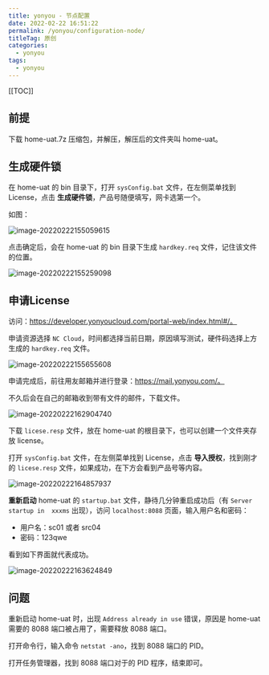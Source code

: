 ```yaml
---
title: yonyou - 节点配置
date: 2022-02-22 16:51:22
permalink: /yonyou/configuration-node/
titleTag: 原创
categories:
  - yonyou
tags: 
  - yonyou
---
```


[[TOC]]

## 前提

下载 home-uat.7z 压缩包，并解压，解压后的文件夹叫 home-uat。

## 生成硬件锁

在 home-uat 的 bin 目录下，打开 `sysConfig.bat` 文件，在左侧菜单找到 License，点击 **生成硬件锁**，产品号随便填写，网卡选第一个。

如图：

![image-20220222155059615](https://cdn.jsdelivr.net/gh/Kele-Bingtang/static/img/yonyou/20220222170609.png)

点击确定后，会在 home-uat 的 bin 目录下生成 `hardkey.req` 文件，记住该文件的位置。

![image-20220222155259098](https://cdn.jsdelivr.net/gh/Kele-Bingtang/static/img/yonyou/20220222170614.png)

## 申请License

访问：https://developer.yonyoucloud.com/portal-web/index.html#/。

申请资源选择 `NC Cloud`，时间都选择当前日期，原因填写测试，硬件码选择上方生成的 `hardkey.req` 文件。

![image-20220222155655608](https://cdn.jsdelivr.net/gh/Kele-Bingtang/static/img/yonyou/20220222170622.png)

申请完成后，前往用友邮箱并进行登录：https://mail.yonyou.com/。

不久后会在自己的邮箱收到带有文件的邮件，下载文件。

![image-20220222162904740](https://cdn.jsdelivr.net/gh/Kele-Bingtang/static/img/yonyou/20220222170624.png)

下载 `licese.resp` 文件，放在 home-uat 的根目录下，也可以创建一个文件夹存放 license。

打开 `sysConfig.bat` 文件，在左侧菜单找到 License，点击 **导入授权**，找到刚才的 `licese.resp` 文件，如果成功，在下方会看到产品号等内容。

![image-20220222164857937](https://cdn.jsdelivr.net/gh/Kele-Bingtang/static/img/yonyou/20220222170626.png)

**重新启动** home-uat 的 `startup.bat` 文件，静待几分钟重启成功后（有 `Server startup in  xxxms` 出现），访问 `localhost:8088` 页面，输入用户名和密码：

- 用户名：sc01 或者 src04
- 密码：123qwe

看到如下界面就代表成功。

![image-20220222163624849](https://cdn.jsdelivr.net/gh/Kele-Bingtang/static/img/yonyou/20220222170628.png)

## 问题

重新启动 home-uat 时，出现 `Address already in use` 错误，原因是 home-uat 需要的 8088 端口被占用了，需要释放 8088 端口。

打开命令行，输入命令 `netstat -ano`，找到 8088 端口的 PID。

打开任务管理器，找到 8088 端口对于的 PID 程序，结束即可。

